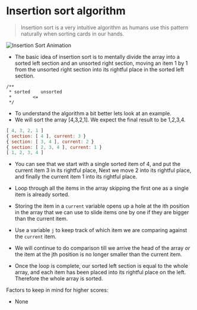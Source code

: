 # Insertion sort algorithm
> Insertion sort is a very intuitive algorithm as humans use this pattern naturally when sorting cards in our hands.

![Insertion Sort Animation](https://upload.wikimedia.org/wikipedia/commons/0/0f/Insertion-sort-example-300px.gif)

* The basic idea of insertion sort is to mentally divide the array into a sorted left section and an unsorted right section, moving an item 1 by 1 from the unsorted right section into its rightful place in the sorted left section.
```
/**
 * sorted    unsorted
 *        <=
 */
```
* To understand the algorithm a bit better lets look at an example.
* We will sort the array [4,3,2,1]. We expect the final result to be 1,2,3,4.
```js
[ 4, 3, 2, 1 ]
{ section: [ 4 ], current: 3 }
{ section: [ 3, 4 ], current: 2 }
{ section: [ 2, 3, 4 ], current: 1 }
[ 1, 2, 3, 4 ]
```
* You can see that we start with a single sorted item of 4, and put the current item 3 in its rightful place, Next we move 2 into its rightful place, and finally the current item 1 into its rightful place.

* Loop through all the items in the array skipping the first one as a single item is already sorted.
* Storing the item in a `current` variable opens up a hole at the ith position in the array that we can use to slide items one by one if they are bigger than the current item.
* Use a variable `j` to keep track of which item we are comparing against the `current` item.  
* We will continue to do comparison till we arrive the head of the array *or* the item at the jth position is no longer smaller than the current item.
* Once the loop is complete, our sorted left section is equal to the whole array, and each item has been placed into its rightful place on the left. Therefore the whole array is sorted.

Factors to keep in mind for higher scores:
* None
